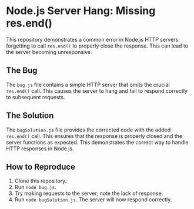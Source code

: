 # Node.js Server Hang: Missing res.end()

This repository demonstrates a common error in Node.js HTTP servers: forgetting to call `res.end()` to properly close the response.  This can lead to the server becoming unresponsive.

## The Bug
The `bug.js` file contains a simple HTTP server that omits the crucial `res.end()` call. This causes the server to hang and fail to respond correctly to subsequent requests.

## The Solution
The `bugSolution.js` file provides the corrected code with the added `res.end()` call. This ensures that the response is properly closed and the server functions as expected.  This demonstrates the correct way to handle HTTP responses in Node.js.

## How to Reproduce
1. Clone this repository.
2. Run `node bug.js`.
3. Try making requests to the server; note the lack of response.
4. Run `node bugSolution.js`.  The server will now respond correctly.